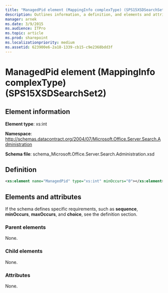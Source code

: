 ```yaml
---
title: "ManagedPid element (MappingInfo complexType) (SPS15XSDSearchSet2)"
description: Outlines information, a definition, and elements and attributes for the ManagedPid element (MappingInfo complexType) in Sharepoint.
manager: arnek
ms.date: 3/9/2015
ms.audience: ITPro
ms.topic: article
ms.prod: sharepoint
ms.localizationpriority: medium
ms.assetid: 623900e6-2a18-1339-cb15-c9e2368bdd3f
---
```


# ManagedPid element (MappingInfo complexType) (SPS15XSDSearchSet2)

 
  
## Element information
**Element type**: xs:int

**Namespace**: http://schemas.datacontract.org/2004/07/Microsoft.Office.Server.Search.Administration 

**Schema file**: schema_Microsoft.Office.Server.Search.Administration.xsd 
   
## Definition

```XML
<xs:element name="ManagedPid" type="xs:int" minOccurs="0"></xs:element>

```

## Elements and attributes

If the schema defines specific requirements, such as **sequence**, **minOccurs**, **maxOccurs**, and **choice**, see the definition section. 
  
### Parent elements

None.
  
### Child elements

None.
  
### Attributes

None.
  

